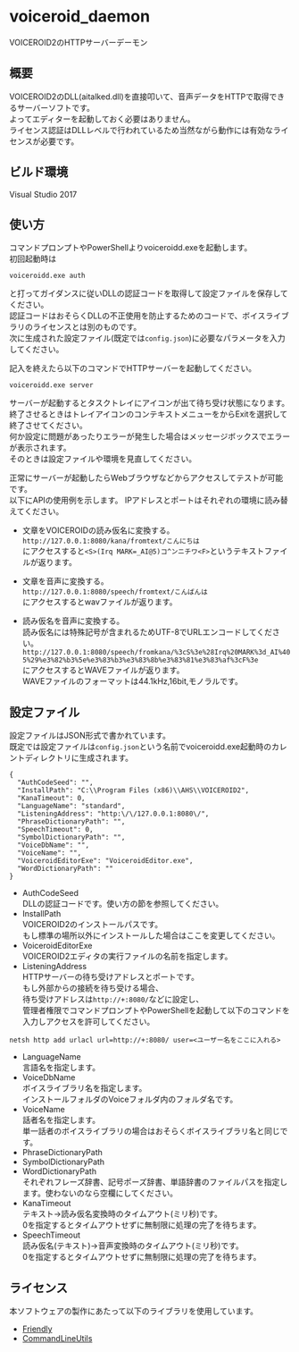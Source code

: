 # voiceroid_daemon
VOICEROID2のHTTPサーバーデーモン

## 概要
VOICEROID2のDLL(aitalked.dll)を直接叩いて、音声データをHTTPで取得できるサーバーソフトです。  
よってエディターを起動しておく必要はありません。  
ライセンス認証はDLLレベルで行われているため当然ながら動作には有効なライセンスが必要です。  

## ビルド環境
Visual Studio 2017

## 使い方
コマンドプロンプトやPowerShellよりvoiceroidd.exeを起動します。  
初回起動時は  
```
voiceroidd.exe auth
```  
と打ってガイダンスに従いDLLの認証コードを取得して設定ファイルを保存してください。    
認証コードはおそらくDLLの不正使用を防止するためのコードで、ボイスライブラリのライセンスとは別のものです。  
次に生成された設定ファイル(既定では`config.json`)に必要なパラメータを入力してください。  
  
記入を終えたら以下のコマンドでHTTPサーバーを起動してください。  
```
voiceroidd.exe server
```  
サーバーが起動するとタスクトレイにアイコンが出て待ち受け状態になります。  
終了させるときはトレイアイコンのコンテキストメニューをからExitを選択して終了させてください。  
何か設定に問題があったりエラーが発生した場合はメッセージボックスでエラーが表示されます。  
そのときは設定ファイルや環境を見直してください。

正常にサーバーが起動したらWebブラウザなどからアクセスしてテストが可能です。  
以下にAPIの使用例を示します。
IPアドレスとポートはそれぞれの環境に読み替えてください。

- 文章をVOICEROIDの読み仮名に変換する。  
`http://127.0.0.1:8080/kana/fromtext/こんにちは`  
にアクセスすると`<S>(Irq MARK=_AI@5)コ^ンニチワ<F>`というテキストファイルが返ります。  

- 文章を音声に変換する。  
`http://127.0.0.1:8080/speech/fromtext/こんばんは`  
にアクセスするとwavファイルが返ります。  

- 読み仮名を音声に変換する。  
読み仮名には特殊記号が含まれるためUTF-8でURLエンコードしてください。  
`http://127.0.0.1:8080/speech/fromkana/%3cS%3e%28Irq%20MARK%3d_AI%405%29%e3%82%b3%5e%e3%83%b3%e3%83%8b%e3%83%81%e3%83%af%3cF%3e`  
にアクセスするとWAVEファイルが返ります。  
WAVEファイルのフォーマットは44.1kHz,16bit,モノラルです。

## 設定ファイル
設定ファイルはJSON形式で書かれています。  
既定では設定ファイルは`config.json`という名前でvoiceroidd.exe起動時のカレントディレクトリに生成されます。
```
{
  "AuthCodeSeed": "",
  "InstallPath": "C:\\Program Files (x86)\\AHS\\VOICEROID2",
  "KanaTimeout": 0,
  "LanguageName": "standard",
  "ListeningAddress": "http:\/\/127.0.0.1:8080\/",
  "PhraseDictionaryPath": "",
  "SpeechTimeout": 0,
  "SymbolDictionaryPath": "",
  "VoiceDbName": "",
  "VoiceName": "",
  "VoiceroidEditorExe": "VoiceroidEditor.exe",
  "WordDictionaryPath": ""
}
```

- AuthCodeSeed  
DLLの認証コードです。使い方の節を参照してください。
- InstallPath  
VOICEROID2のインストールパスです。  
もし標準の場所以外にインストールした場合はここを変更してください。
- VoiceroidEditorExe  
VOICEROID2エディタの実行ファイルの名前を指定します。
- ListeningAddress  
HTTPサーバーの待ち受けアドレスとポートです。  
もし外部からの接続を待ち受ける場合、  
待ち受けアドレスは`http://+:8080/`などに設定し、  
管理者権限でコマンドプロンプトやPowerShellを起動して以下のコマンドを入力しアクセスを許可してください。
```
netsh http add urlacl url=http://+:8080/ user=<ユーザー名をここに入れる>
```
- LanguageName  
言語名を指定します。
- VoiceDbName  
ボイスライブラリ名を指定します。  
インストールフォルダのVoiceフォルダ内のフォルダ名です。
- VoiceName  
話者名を指定します。  
単一話者のボイスライブラリの場合はおそらくボイスライブラリ名と同じです。
- PhraseDictionaryPath
- SymbolDictionaryPath
- WordDictionaryPath  
それぞれフレーズ辞書、記号ポーズ辞書、単語辞書のファイルパスを指定します。使わないのなら空欄にしてください。
- KanaTimeout  
テキスト→読み仮名変換時のタイムアウト(ミリ秒)です。  
0を指定するとタイムアウトせずに無制限に処理の完了を待ちます。
- SpeechTimeout  
読み仮名(テキスト)→音声変換時のタイムアウト(ミリ秒)です。  
0を指定するとタイムアウトせずに無制限に処理の完了を待ちます。

## ライセンス
本ソフトウェアの製作にあたって以下のライブラリを使用しています。  
- [Friendly](https://github.com/Codeer-Software/Friendly)  
- [CommandLineUtils](https://github.com/natemcmaster/CommandLineUtils)  
